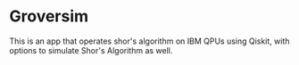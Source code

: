 # Groversim
This is an app that operates shor's algorithm on IBM QPUs using Qiskit, with options to simulate Shor's Algorithm as well.
